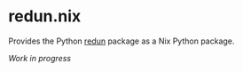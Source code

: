# redun.nix

Provides the Python [redun](https://insitro.github.io/redun/) package as a Nix Python package.

_Work in progress_

